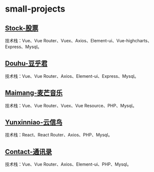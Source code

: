 # small-projects

## [Stock-股票](./stock/)
技术栈：Vue、Vue Router、Vuex、Axios、Element-ui、Vue-highcharts、Express、Mysql。

## [Douhu-豆乎君](./douhu/)
技术栈：Vue、Vue Router、Axios、Element-ui、Express、Mysql。

## [Maimang-麦芒音乐](./maimang/)
技术栈：Vue、Vue Router、Vuex、Vue Resource、PHP、Mysql。

## [Yunxinniao-云信鸟](./yunxinniao/)
技术栈：React、React Router、Axios、PHP、Mysql。

## [Contact-通讯录](./contact/)
技术栈：Vue、Vue Router、Axios、Element-ui、PHP、Mysql。